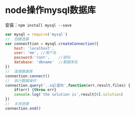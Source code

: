 # node操作mysql数据库

安装：`npm install mysql --save`

```javascript
var mysql = require('mysql')
//	创建连接
var connecttion = mysql.createConnection({
	host: 'localhost',
	user: 'me',	//用户名
	password:'root',	//密码
	database: 'dbname'	//数据库名
})
//	连接数据库
connection.connect()
//	执行数据操作
connection.query('..sql语句',function(err,result,files) {
	if(err) {throw err}
	console.log('the solution is',result[0].solution)
})
//	关闭连接
connection.end()
```

